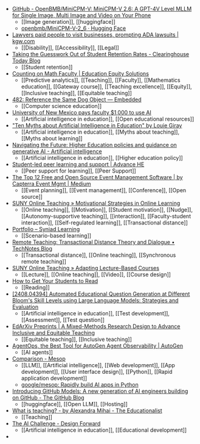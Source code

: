 - [GitHub - OpenBMB/MiniCPM-V: MiniCPM-V 2.6: A GPT-4V Level MLLM for Single Image, Multi Image and Video on Your Phone](https://github.com/OpenBMB/MiniCPM-V)
	- [[Image generation]], [[huggingface]]
	- [openbmb/MiniCPM-V-2_6 · Hugging Face](https://huggingface.co/openbmb/MiniCPM-V-2_6)
- [Lawyers paid people to visit businesses, prompting ADA lawsuits | kgw.com](https://www.kgw.com/article/news/investigations/portland-ada-act-lawsuits-shakedown-business-model/283-d0dc3293-e4d3-4376-91df-f251ba1a5f05)
	- [[Disability]], [[Accessibility]], [[Legal]]
- [Taking the Guesswork Out of Student Retention Rates - Clearinghouse Today Blog](https://www.studentclearinghouse.org/nscblog/taking-the-guesswork-out-of-student-retention-rates/)
	- [[Student retention]]
- [Counting on Math Faculty | Education Equity Solutions](https://www.edequitysolutions.com/counting-on-math-faculty)
	- [[Predictive analytics]], [[Teaching]], [[Faculty]], [[Mathematics education]], [[Gateway course]], [[Teaching excellence]], [[Equity]], [[Inclusive teaching]], [[Equitable teaching]]
- [482: Reference the Same Dog Object — Embedded](https://embedded.fm/episodes/482)
	- [[Computer science education]]
- [University of New Mexico pays faculty $1,000 to use AI](https://www.insidehighered.com/news/tech-innovation/digital-publishing/2024/08/09/university-new-mexico-pays-faculty-1000-use-ai)
	- [[Artificial intelligence in education]], [[Open educational resources]]
- ["Ten Myths about Artificial Intelligence in Education" by Louie Giray](https://scholarworks.waldenu.edu/hlrc/vol14/iss2/1/)
	- [[Artificial intelligence in education]], [[Myths about teaching]], [[Myths about learning]]
- [Navigating the Future: Higher Education policies and guidance on generative AI - Artificial intelligence](https://nationalcentreforai.jiscinvolve.org/wp/2024/07/31/navigating-the-future-higher-education-policies-and-guidance-on-generative-ai/)
	- [[Artificial intelligence in education]], [[Higher education policy]]
- [Student-led peer learning and support | Advance HE](https://advance-he.ac.uk/knowledge-hub/student-led-peer-learning-and-support)
	- [[Peer support for learning]], [[Peer Support]]
- [The Top 12 Free and Open Source Event Management Software | by Capterra Event Mgmt | Medium](https://medium.com/@CapterraEvent/the-top-12-free-and-open-source-event-management-software-2afe2fd6ebd1)
	- [[Event planning]], [[Event management]], [[Conference]], [[Open source]]
- [SUNY Online Teaching » Motivational Strategies in Online Learning](https://online.suny.edu/onlineteaching/2024/08/08/motivational-strategies/)
	- [[Online teaching]], [[Motivation]], [[Student motivation]], [[Nudge]], [[Autonomy-supportive teaching]], [[interaction]], [[Faculty-student interaction]], [[Self-regulated learning]], [[Transactional distance]]
- [Portfolio – Syniad Learning](https://www.syniadlearning.com/portfolio/)
	- [[Scenario-based learning]]
- [Remote Teaching: Transactional Distance Theory and Dialogue • TechNotes Blog](https://blog.tcea.org/transactional-distance-theory/)
	- [[Transactional distance]], [[Online teaching]], [[Synchronous remote teaching]]
- [SUNY Online Teaching » Adapting Lecture-Based Courses](https://online.suny.edu/onlineteaching/2024/07/08/adapting-lecture-based-courses/)
	- [[Lecture]], [[Online teaching]], [[Video]], [[Course design]]
- [How to Get Your Students to Read](https://www.chronicle.com/article/how-to-get-your-students-to-read)
	- [[Reading]]
- [[2408.04394] Automated Educational Question Generation at Different Bloom's Skill Levels using Large Language Models: Strategies and Evaluation](https://arxiv.org/abs/2408.04394)
	- [[Artificial intelligence in education]], [[Test development]], [[Assessment]], [[Test question]]
- [EdArXiv Preprints | A Mixed-Methods Research Design to Advance Inclusive and Equitable Teaching](https://osf.io/preprints/edarxiv/23ybn)
	- [[Equitable teaching]], [[Inclusive teaching]]
- [AgentOps, the Best Tool for AutoGen Agent Observability | AutoGen](https://microsoft.github.io/autogen/blog/2024/07/25/AgentOps/)
	- [[AI agents]]
- [Comparison - Mesop](https://google.github.io/mesop/comparison/)
	- [[LLM]], [[Artificial intelligence]], [[Web development]], [[App development]], [[User interface design]], [[Python]], [[Rapid application development]]
	- [google/mesop: Rapidly build AI apps in Python](https://github.com/google/mesop)
- [Introducing GitHub Models: A new generation of AI engineers building on GitHub - The GitHub Blog](https://github.blog/news-insights/product-news/introducing-github-models/)
	- [[huggingface]], [[Open LLM]], [[Hosting]]
- [What is teaching? - by Alexandra Mihai - The Educationalist](https://educationalist.substack.com/p/what-is-teaching)
	- [[Teaching]]
- [The AI Challenge - Design Forward](https://colab.plymouthcreate.net/design-forward/home/flexible-modules/generative-ai-home/)
	- [[Artificial intelligence in education]], [[Educational development]]
-
